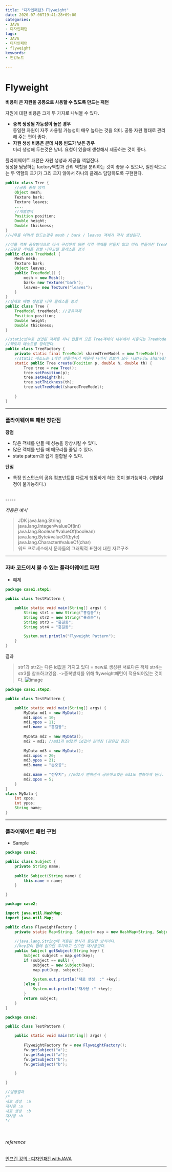 ```yaml
---
title: "디자인패턴3 Flyweight"
date: 2020-07-06T19:41:28+09:00
categories:
- JAVA
- 디자인패턴
tags:
- JAVA
- 디자인패턴
- flyweight
keywords:
- 인강노트

---
```


<!--more-->
# Flyweight

**비용이 큰 자원을 공통으로 사용할 수 있도록 만드는 패턴**    

자원에 대한 비용은 크게 두 가지로 나눠볼 수 있다.
- **중복 생성될 가능성이 높은 경우**   
동일한 자원이 자주 사용될 가능성이 매우 높다는 것을 의미. 공통 자원 형태로 관리해 주는 편이 좋다.
- **자원 생성 비용은 큰데 사용 빈도가 낮은 경우**   
 미리 생성해 두는것은 낭비. 요청이 있을때 생성해서 제공하는 것이 좋다.
 
 플라이웨이트 패턴은 자원 생성과 제공을 책임진다.    
 생성을 담당하는 factory역할과 관리 역할을 분리하는 것이 좋을 수 있으나, 일반적으로는 두 역할의 크기가 그리 크지 않아서 하나의 클래스 담당하도록 구현한다.
```java
public class Tree {
	//공통 중복 영역
	Object mesh;
	Texture bark;
	Texture leaves;
	....
	//개별영역
	Position position;
	Double height;
	Double thickness;
}
//나무를 여러개 만드는경우 mesh / bark / leaves 객체가 각각 생성된다.
```
```java
//이를 객체 공유방식으로 다시 구성하게 되면 각각 객체를 만들지 않고 미리 만들어진 TreeModel을 사용하게 된다.
//공유할 객체를 감쌀 나무모델 클래스를 정의
public class TreeModel {
	Mesh mesh;
	Texture bark;
	Object leaves;
	public TreeModel() {
		mesh = new Mesh();
		bark= new Texture("bark");
		leaves= new Texture("leaves");
	}
}
//실제로 매번 생성할 나무 클래스를 정의
public class Tree {
	TreeModel treeModel; //공유객체
	Position position;
	Double height;
	Double thickness;
}
```

```java
//static변수로 선언된 객체를 하나 만들어 모든 Tree객체의 내부에서 사용되는 TreeModel에서 공유한다.
//팩토리 메소드를 정의한다.
public class TreeFactory {
	private static final TreeModel sharedTreeModel = new TreeModel();
	//static 메소드는 1개만 만들어지기 때문에 나머지 정보가 모두 다르더라도 sharedTreeModel은 1개로 고정
	static public Tree create(Position p, double h, double th) {
		Tree tree = new Tree();
		tree.setPosition(p);
		tree.setHeight(h);
		tree.setThickness(th);
		tree.setTreeModel(sharedTreeModel);
		
	}
}
```

------

### 플라이웨이트 패턴 장단점

**장점**
- 많은 객체를 만들 때 성능을 향상시킬 수 있다.
- 많은 객체를 만들 때 메모리를 줄일 수 있다.
- state pattern과 쉽게 결합될 수 있다.

**단점**
- 특정 인스턴스의 공유 컴포넌트를 다르게 행동하게 하는 것이 불가능하다. (개별설정이 불가능하다.)

<br/>
-----


*적용된 예시*
> JDK
> java.lang.String   
> java.lang.Integer#valueOf(int)   
> java.lang.Boolean#valueOf(boolean)   
> java.lang.Byte#valueOf(byte)   
> java.lang.Character#valueOf(char)   
>워드 프로세스에서 문자들의 그래픽적 표현에 대한 자료구조

-----

### 자바 코드에서 볼 수 있는 플라이웨이트 패턴
- 예제
```java
package case1.step1;

public class TestPattern {

	public static void main(String[] args) {
		String str1 = new String("홍길동");
		String str2 = new String("홍길동");
		String str3 = "홍길동";
		String str4 = "홍길동";

		System.out.println("Flyweight Pattern");
	}
}

```
결과 
> str1과 str2는 다른 id값을 가지고 있다 = new로 생성된 서로다른 객체 
> str4는 str3를 참조하고있음. ->중복방지를 위해 flyweight패턴이 적용되어있는 것이다.
![image](https://user-images.githubusercontent.com/28701069/86578512-e24ef580-bfb6-11ea-81a5-1cf9a39484fa.png)

```java
package case1.step2;

public class TestPattern {

	public static void main(String[] args) {
		MyData md1 = new MyData();
		md1.xpos = 10;
		md1.ypos = 11;
		md1.name = "홍길동";
		
		MyData md2 = new MyData();
		md2 = md1; //md1과 md2의 id값이 같아짐 (같은값 참조)
		
		MyData md3 = new MyData();
		md3.xpos = 20;
		md3.ypos = 21;
		md3.name = "손오공";
		
		md2.name = "전우치"; //md2가 변하면서 공유하고잇는 md1도 변화하게 된다.
		md2.xpos = 5;
	}
}
class MyData {
	int xpos;
	int ypos;
	String name;	
}
```


-----

### 플라이웨이트 패턴 구현

- Sample
```java
package case2;

public class Subject {
	private String name;
	
	public Subject(String name) {
		this.name = name;
	}

}
```
```java
package case2;

import java.util.HashMap;
import java.util.Map;

public class FlyweightFactory {
	private static Map<String, Subject> map = new HashMap<String, Subject>();
	
	//java.lang.String에 적용된 방식과 동일한 방식이다.
	//key값이 맵에 없으면 추가하고 있으면 재사용한다.
	public Subject getSubject(String key) {
		Subject subject = map.get(key);
		if (subject == null) {
			subject = new Subject(key);
			map.put(key, subject);
			
			System.out.println("새로 생성  :" +key);
		}else {
			System.out.println("재사용 :" +key);
		}
		return subject;
	}
}
```
```java
package case2;

public class TestPattern {

	public static void main(String[] args) {
		
		FlyweightFactory fw = new FlyweightFactory();
		fw.getSubject("a");
		fw.getSubject("a");
		fw.getSubject("b");
		fw.getSubject("b");

	}

}

//실행결과
/*
새로 생성  :a
재사용 :a
새로 생성  :b
재사용 :b
*/
```


&nbsp;

###### reference
[인프런 강의 : 디자인패턴withJAVA](https://www.inflearn.com/course/Design-pattern-java/dashboard)


-----